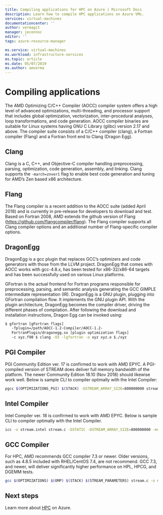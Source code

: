 ```yaml
---
title: Compiling applications for HPC on Azure | Microsoft Docs
description: Learn how to compile HPC applications on Azure VMs. 
services: virtual-machines
documentationcenter: ''
author: vermagit
manager: jeconnoc
editor: ''
tags: azure-resource-manager

ms.service: virtual-machines
ms.workload: infrastructure-services
ms.topic: article
ms.date: 05/07/2019
ms.author: amverma
---
```


# Compiling applications

The AMD Optimizing C/C++ Compiler (AOCC) compiler system offers a high level of advanced optimizations, multi-threading, and processor support that includes global optimization, vectorization, inter-procedural analyses, loop transformations, and code generation.  AOCC compiler binaries are suitable for Linux systems having GNU C Library (glibc) version 2.17 and above. The compiler suite consists of a C/C++ compiler (clang), a Fortran compiler (Flang) and a Fortran front end to Clang (Dragon Egg).

## Clang 

Clang is a C, C++, and Objective-C compiler handling preprocessing, parsing, optimization, code generation, assembly, and linking. 
Clang supports the  `-march=znver1` flag to enable best code generation and tuning for AMD’s Zen based x86 architecture.

## Flang

The Flang compiler is a recent addition to the AOCC suite (added April 2018) and is currently in pre-release for developers to download and test. Based on Fortran 2008, AMD extends the github version of Flang (https://github.com/flangcompiler/flang). The Flang compiler supports all Clang compiler options and an additional number of Flang-specific compiler options.

## DragonEgg

DragonEgg is a gcc plugin that replaces GCC’s optimizers and code generators with those from the LLVM project. DragonEgg that comes with AOCC works with gcc-4.8.x, has been tested for x86-32/x86-64 targets and has been successfully used on various Linux platforms.

GFortran is the actual frontend for Fortran programs responsible for preprocessing, parsing, and semantic analysis generating the GCC GIMPLE intermediate representation (IR). DragonEgg is a GNU plugin, plugging into GFortran compilation flow. It implements the GNU plugin API. With the plugin architecture, DragonEgg becomes the compiler driver, driving the different phases of compilation.  After following the download and installation instructions, Dragon Egg can be invoked using: 

```bash
$ gfortran [gFortran flags] 
   -fplugin=/path/AOCC-1.2-Compiler/AOCC-1.2-     
   FortranPlugin/dragonegg.so [plugin optimization flags]     
   -c xyz.f90 $ clang -O3 -lgfortran -o xyz xyz.o $./xyz
```
   
## PGI Compiler
PGI Community Edition ver. 17 is confirmed to work with AMD EPYC. A PGI-compiled version of STREAM does deliver full memory bandwidth of the platform. The newer Community Edition 18.10 (Nov 2018) should likewise work well. Below is sample CLI to compiler optimally with the Intel Compiler:

```bash
pgcc $(OPTIMIZATIONS_PGI) $(STACK) -DSTREAM_ARRAY_SIZE=800000000 stream.c -o stream.pgi
```

## Intel Compiler
Intel Compiler ver. 18 is confirmed to work with AMD EPYC. Below is sample CLI to compiler optimally with the Intel Compiler.

```bash
icc -o stream.intel stream.c -DSTATIC -DSTREAM_ARRAY_SIZE=800000000 -mcmodel=large -shared-intel -Ofast –qopenmp
```

## GCC Compiler 
For HPC, AMD recommends GCC compiler 7.3 or newer. Older versions, such as 4.8.5 included with RHEL/CentOS 7.4, are not recommend. GCC 7.3, and newer, will deliver significantly higher performance on HPL, HPCG, and DGEMM tests.

```bash
gcc $(OPTIMIZATIONS) $(OMP) $(STACK) $(STREAM_PARAMETERS) stream.c -o stream.gcc
```

## Next steps

Learn more about [HPC](https://docs.microsoft.com/azure/architecture/topics/high-performance-computing/) on Azure.
